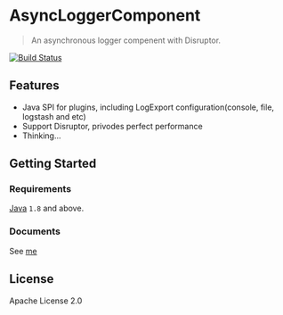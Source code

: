 # AsyncLoggerComponent

> An asynchronous logger compenent with Disruptor.

[![Build Status](https://travis-ci.org/mstao/asynchronous-logger-component.svg?branch=master)](https://travis-ci.org/mstao/asynchronous-logger-component)

## Features

- Java SPI for plugins, including LogExport configuration(console, file, logstash and etc)
- Support Disruptor, privodes perfect performance
- Thinking...

## Getting Started

### Requirements

[Java](https://www.oracle.com/technetwork/java/javase/downloads/jdk8-downloads-2133151.html) `1.8` and above.

### Documents

See [me](http://mingshan.me/asynchronous-logger-component/)

## License

Apache License 2.0
